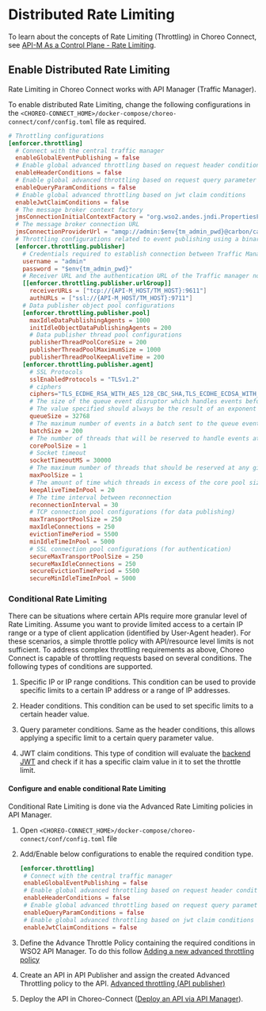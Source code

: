 # Distributed Rate Limiting

To learn about the concepts of Rate Limiting (Throttling) in Choreo Connect, see [API-M As a Control Plane - Rate Limiting]({{base_path}}/deploy-and-publish/deploy-on-gateway/choreo-connect/concepts/apim-as-control-plane/#rate-limiting).

## Enable Distributed Rate Limiting

Rate Limiting in Choreo Connect works with API Manager (Traffic Manager).

To enable distributed Rate Limiting, change the following configurations in the `<CHOREO-CONNECT_HOME>/docker-compose/choreo-connect/conf/config.toml` file as required.

``` toml
# Throttling configurations
[enforcer.throttling]
  # Connect with the central traffic manager
  enableGlobalEventPublishing = false
  # Enable global advanced throttling based on request header conditions
  enableHeaderConditions = false
  # Enable global advanced throttling based on request query parameter conditions
  enableQueryParamConditions = false
  # Enable global advanced throttling based on jwt claim conditions
  enableJwtClaimConditions = false
  # The message broker context factory
  jmsConnectionInitialContextFactory = "org.wso2.andes.jndi.PropertiesFileInitialContextFactory"
  # The message broker connection URL
  jmsConnectionProviderUrl = "amqp://admin:$env{tm_admin_pwd}@carbon/carbon?brokerlist='tcp://{API-M_HOST/TM_HOST}:5672'"
  # Throttling configurations related to event publishing using a binary connection
  [enforcer.throttling.publisher]
    # Credentials required to establish connection between Traffic Manager
    username = "admin"
    password = "$env{tm_admin_pwd}"
    # Receiver URL and the authentication URL of the Traffic manager node/nodes
    [[enforcer.throttling.publisher.urlGroup]]
      receiverURLs = ["tcp://{API-M_HOST/TM_HOST}:9611"]
      authURLs = ["ssl://{API-M_HOST/TM_HOST}:9711"]
    # Data publisher object pool configurations
    [enforcer.throttling.publisher.pool]
      maxIdleDataPublishingAgents = 1000
      initIdleObjectDataPublishingAgents = 200
      # Data publisher thread pool configurations
      publisherThreadPoolCoreSize = 200
      publisherThreadPoolMaximumSize = 1000
      publisherThreadPoolKeepAliveTime = 200
    [enforcer.throttling.publisher.agent]
      # SSL Protocols
      sslEnabledProtocols = "TLSv1.2"
      # ciphers
      ciphers="TLS_ECDHE_RSA_WITH_AES_128_CBC_SHA,TLS_ECDHE_ECDSA_WITH_AES_128_CBC_SHA256, TLS_ECDHE_RSA_WITH_AES_128_CBC_SHA256,TLS_RSA_WITH_AES_128_CBC_SHA256,TLS_ECDH_ECDSA_WITH_AES_128_CBC_SHA256, TLS_ECDH_RSA_WITH_AES_128_CBC_SHA256,TLS_DHE_RSA_WITH_AES_128_CBC_SHA256,TLS_DHE_DSS_WITH_AES_128_CBC_SHA256, TLS_ECDHE_ECDSA_WITH_AES_128_CBC_SHA,TLS_ECDHE_RSA_WITH_AES_128_CBC_SHA,TLS_RSA_WITH_AES_128_CBC_SHA, TLS_ECDH_ECDSA_WITH_AES_128_CBC_SHA,TLS_ECDH_RSA_WITH_AES_128_CBC_SHA,TLS_DHE_RSA_WITH_AES_128_CBC_SHA, TLS_DHE_DSS_WITH_AES_128_CBC_SHA,TLS_ECDHE_ECDSA_WITH_AES_128_GCM_SHA256,TLS_ECDHE_RSA_WITH_AES_128_GCM_SHA256  ,TLS_RSA_WITH_AES_128_GCM_SHA256,TLS_ECDH_ECDSA_WITH_AES_128_GCM_SHA256,TLS_ECDH_RSA_WITH_AES_128_GCM_SHA256, TLS_DHE_RSA_WITH_AES_128_GCM_SHA256,TLS_DHE_RSA_WITH_AES_128_GCM_SHA256,TLS_DHE_DSS_WITH_AES_128_GCM_SHA256  ,TLS_ECDHE_ECDSA_WITH_3DES_EDE_CBC_SHA,TLS_ECDHE_RSA_WITH_3DES_EDE_CBC_SHA,SSL_RSA_WITH_3DES_EDE_CBC_SHA, TLS_ECDH_ECDSA_WITH_3DES_EDE_CBC_SHA,TLS_ECDH_RSA_WITH_3DES_EDE_CBC_SHA,SSL_DHE_RSA_WITH_3DES_EDE_CBC_SHA, SSL_DHE_DSS_WITH_3DES_EDE_CBC_SHA,TLS_EMPTY_RENEGOTIATION_INFO_SCSV"
      # The size of the queue event disruptor which handles events before they are published.
      # The value specified should always be the result of an exponent with 2 as the base.
      queueSize = 32768
      # The maximum number of events in a batch sent to the queue event disruptor at a given time
      batchSize = 200
      # The number of threads that will be reserved to handle events at the time you start
      corePoolSize = 1
      # Socket timeout
      socketTimeoutMS = 30000
      # The maximum number of threads that should be reserved at any given time to handle events
      maxPoolSize = 1
      # The amount of time which threads in excess of the core pool size may remain idle before being terminated.
      keepAliveTimeInPool = 20
      # The time interval between reconnection
      reconnectionInterval = 30
      # TCP connection pool configurations (for data publishing)
      maxTransportPoolSize = 250
      maxIdleConnections = 250
      evictionTimePeriod = 5500
      minIdleTimeInPool = 5000
      # SSL connection pool configurations (for authentication)
      secureMaxTransportPoolSize = 250
      secureMaxIdleConnections = 250
      secureEvictionTimePeriod = 5500
      secureMinIdleTimeInPool = 5000
```
### Conditional Rate Limiting

There can be situations where certain APIs require more granular level of Rate Limiting. Assume you want to provide limited access to a certain IP range or a type of client application (identified by User-Agent header). For these scenarios, a simple throttle policy with API/resource level limits is not sufficient. To address complex throttling requirements as above, Choreo Connect is capable of throttling requests based on several conditions. The following types of conditions are supported.

1. Specific IP or IP range conditions. 
   This condition can be used to provide specific limits to a certain IP address or a range of IP addresses.

2. Header conditions.
   This condition can be used to set specific limits to a certain header value.
  
3. Query parameter conditions.
   Same as the header conditions, this allows applying a specific limit to a certain query parameter value.

4. JWT claim conditions.
   This type of condition will evaluate the [backend JWT]({{base_path}}/deploy/api-microgateway/passing-enduser-attributes-to-the-backend-using-jwt) and check if it has a specific claim value in it to set the throttle limit.

#### Configure and enable conditional Rate Limiting

Conditional Rate Limiting is done via the Advanced Rate Limiting policies in API Manager.

1. Open `<CHOREO-CONNECT_HOME>/docker-compose/choreo-connect/conf/config.toml` file
2. Add/Enable below configurations to enable the required condition type.

    ```toml
   [enforcer.throttling]
     # Connect with the central traffic manager
     enableGlobalEventPublishing = false
     # Enable global advanced throttling based on request header conditions
     enableHeaderConditions = false
     # Enable global advanced throttling based on request query parameter conditions
     enableQueryParamConditions = false
     # Enable global advanced throttling based on jwt claim conditions
     enableJwtClaimConditions = false
    ```

3. Define the Advance Throttle Policy containing the required conditions in WSO2 API Manager. To do this follow [Adding a new advanced throttling policy]({{base_path}}/design/rate-limiting/adding-new-throttling-policies/#adding-a-new-advanced-throttling-policy)
4. Create an API in API Publisher and assign the created Advanced Throttling policy to the API. [Advanced throttling (API publisher)]({{base_path}}/design/rate-limiting/setting-throttling-limits/#advanced-throttling-api-publisher)
5. Deploy the API in Choreo-Connect ([Deploy an API via API Manager]({{base_path}}/deploy-and-publish/deploy-on-gateway/choreo-connect/deploy-api/deploy-api-to-choreo-connect/#via-api-manager)).
